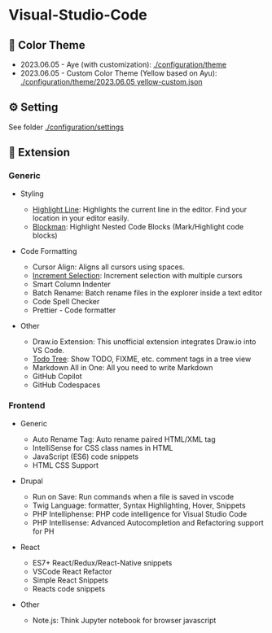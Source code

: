 # Visual-Studio-Code



## 🎨 Color Theme

-   2023.06.05 - Aye (with customization): [./configuration/theme](./configuration/theme/2023.06.05%20-%20ayu.json)
-   2023.06.05 - Custom Color Theme (Yellow based on Ayu): [./configuration/theme/2023.06.05 yellow-custom.json](./configuration/theme/2023.06.05%20-%20yellow-custom.json)



## ⚙️ Setting

See folder [./configuration/settings](./configuration/settings)



## 💫 Extension

### Generic

-   Styling
    -   [Highlight Line](./configuration/extension/highlight-line.json):  Highlights the current line in the editor. Find your location in your editor easily.
    -   [Blockman](./configuration/extension/block-man.json): Highlight Nested Code Blocks (Mark/Highlight code blocks)

-   Code Formatting
    -   Cursor Align: Aligns all cursors using spaces.
    -   [Increment Selection](): Increment selection with multiple cursors
    -   Smart Column Indenter
    -   Batch Rename: Batch rename files in the explorer inside a text editor
    -   Code Spell Checker
    -   Prettier - Code formatter

-   Other
    -   Draw.io Extension: This unofficial extension integrates Draw.io into VS Code.
    -   [Todo Tree](./configuration/extension/todo-tree.json): Show TODO, FIXME, etc. comment tags in a tree view
    -   Markdown All in One: All you need to write Markdown
    -   GitHub Copilot
    -   GitHub Codespaces



### Frontend

-   Generic
    -   Auto Rename Tag: Auto rename paired HTML/XML tag
    -   IntelliSense for CSS class names in HTML
    -   JavaScript (ES6) code snippets
    -   HTML CSS Support

-   Drupal
    -   Run on Save: Run commands when a file is saved in vscode
    -   Twig Language: formatter, Syntax Highlighting, Hover, Snippets
    -   PHP Intelliphense: PHP code intelligence for Visual Studio Code
    -   PHP Intellisense: Advanced Autocompletion and Refactoring support for PH
-   React
    -   ES7+ React/Redux/React-Native snippets
    -   VSCode React Refactor
    -   Simple React Snippets
    -   Reacts code snippets

-   Other
    -   Note.js: Think Jupyter notebook for browser javascript

